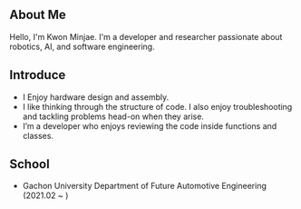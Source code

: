 ## About Me
Hello, I'm Kwon Minjae.
I'm a developer and researcher passionate about robotics, AI, and software engineering.


## Introduce
 * I Enjoy hardware design and assembly. 
 * I like thinking through the structure of code. I also enjoy troubleshooting and tackling problems head-on when they arise.
 * I’m a developer who enjoys reviewing the code inside functions and classes.

## School
 * Gachon University Department of Future Automotive Engineering (2021.02 ~ )

<!--
**7ihin/7ihin** is a ✨ _special_ ✨ repository because its `README.md` (this file) appears on your GitHub profile.

Here are some ideas to get you started:

- 🔭 I’m currently working on ...
- 🌱 I’m currently learning ...
- 👯 I’m looking to collaborate on ...
- 🤔 I’m looking for help with ...
- 💬 Ask me about ...
- 📫 How to reach me: ...
- 😄 Pronouns: ...
- ⚡ Fun fact: ...
-->
